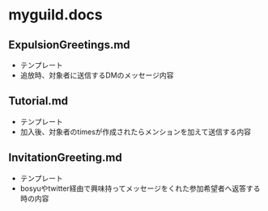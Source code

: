 # myguild.docs

## ExpulsionGreetings.md
- テンプレート
- 追放時、対象者に送信するDMのメッセージ内容

## Tutorial.md
- テンプレート
- 加入後、対象者のtimesが作成されたらメンションを加えて送信する内容

## InvitationGreeting.md
- テンプレート
- bosyuやtwitter経由で興味持ってメッセージをくれた参加希望者へ返答する時の内容
